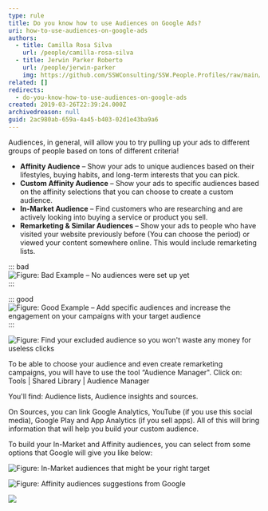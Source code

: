 ```yaml
---
type: rule
title: Do you know how to use Audiences on Google Ads?
uri: how-to-use-audiences-on-google-ads
authors:
  - title: Camilla Rosa Silva
    url: /people/camilla-rosa-silva
  - title: Jerwin Parker Roberto
    url: /people/jerwin-parker
    img: https://github.com/SSWConsulting/SSW.People.Profiles/raw/main/Jerwin-Parker/Images/Jerwin-Parker-Profile.jpg
related: []
redirects:
  - do-you-know-how-to-use-audiences-on-google-ads
created: 2019-03-26T22:39:24.000Z
archivedreason: null
guid: 2ac980ab-659a-4a45-b403-02d1e43ba9a6
---
```

Audiences, in general, will allow you to try pulling up your ads to different groups of people based on tons of different criteria!

<!--endintro-->

* **Affinity Audience** – Show your ads to unique audiences based on their lifestyles, buying habits, and long-term interests that you can pick.
* **Custom Affinity Audience** – Show your ads to specific audiences based on the affinity selections that you can choose to create a custom audience.
* **In-Market Audience** – Find customers who are researching and are actively looking into buying a service or product you sell.
* **Remarketing & Similar Audiences** – Show your ads to people who have visited your website previously before (You can choose the period) or viewed your content somewhere online. This would include remarketing lists.

::: bad\
![Figure: Bad Example – No audiences were set up yet](audience-1.png)\
:::

::: good\
![Figure: Good Example – Add specific audiences and increase the engagement on your campaigns with your target audience](audience-2.png)\
:::

![Figure: Find your excluded audience so you won't waste any money for useless clicks](audience-3.png)

To be able to choose your audience and even create remarketing campaigns, you will have to use the tool “Audience Manager". Click on: Tools | Shared Library | Audience Manager

You'll find: Audience lists, Audience insights and sources.

On Sources, you can link Google Analytics, YouTube (if you use this social media), Google Play and App Analytics (if you sell apps). All of this will bring information that will help you build your custom audience.

To build your In-Market and Affinity audiences, you can select from some options that Google will give you like below:

![Figure: In-Market audiences that might be your right target](audience-4.png)

![Figure: Affinity audiences suggestions from Google](audience-5.png)

![](audience-6.png)